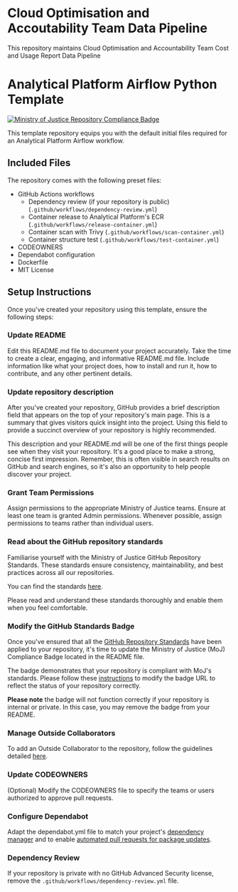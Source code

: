 # Cloud Optimisation and Accoutability Team Data Pipeline 

This repository maintains Cloud Optimisation and Accountability Team Cost and Usage Report Data Pipeline

# Analytical Platform Airflow Python Template

[![Ministry of Justice Repository Compliance Badge](https://github-community.service.justice.gov.uk/repository-standards/api/analytical-platform-airflow-python-template/badge)](https://github-community.service.justice.gov.uk/repository-standards/analytical-platform-airflow-python-template)

This template repository equips you with the default initial files required for an Analytical Platform Airflow workflow.

## Included Files

The repository comes with the following preset files:

- GitHub Actions workflows
  - Dependency review (if your repository is public) (`.github/workflows/dependency-review.yml`)
  - Container release to Analytical Platform's ECR (`.github/workflows/release-container.yml`)
  - Container scan with Trivy (`.github/workflows/scan-container.yml`)
  - Container structure test (`.github/workflows/test-container.yml`)
- CODEOWNERS
- Dependabot configuration
- Dockerfile
- MIT License

## Setup Instructions

Once you've created your repository using this template, ensure the following steps:

### Update README

Edit this README.md file to document your project accurately. Take the time to create a clear, engaging, and informative README.md file. Include information like what your project does, how to install and run it, how to contribute, and any other pertinent details.

### Update repository description

After you've created your repository, GitHub provides a brief description field that appears on the top of your repository's main page. This is a summary that gives visitors quick insight into the project. Using this field to provide a succinct overview of your repository is highly recommended.

This description and your README.md will be one of the first things people see when they visit your repository. It's a good place to make a strong, concise first impression. Remember, this is often visible in search results on GitHub and search engines, so it's also an opportunity to help people discover your project.

### Grant Team Permissions

Assign permissions to the appropriate Ministry of Justice teams. Ensure at least one team is granted Admin permissions. Whenever possible, assign permissions to teams rather than individual users.

### Read about the GitHub repository standards

Familiarise yourself with the Ministry of Justice GitHub Repository Standards. These standards ensure consistency, maintainability, and best practices across all our repositories.

You can find the standards [here](https://user-guide.operations-engineering.service.justice.gov.uk/documentation/information/mojrepostandards.html).

Please read and understand these standards thoroughly and enable them when you feel comfortable.

### Modify the GitHub Standards Badge

Once you've ensured that all the [GitHub Repository Standards](https://user-guide.operations-engineering.service.justice.gov.uk/documentation/information/mojrepostandards.html) have been applied to your repository, it's time to update the Ministry of Justice (MoJ) Compliance Badge located in the README file.

The badge demonstrates that your repository is compliant with MoJ's standards. Please follow these [instructions](https://user-guide.operations-engineering.service.justice.gov.uk/documentation/information/add-repo-badge.html) to modify the badge URL to reflect the status of your repository correctly.

**Please note** the badge will not function correctly if your repository is internal or private. In this case, you may remove the badge from your README.

### Manage Outside Collaborators

To add an Outside Collaborator to the repository, follow the guidelines detailed [here](https://github.com/ministryofjustice/github-collaborators).

### Update CODEOWNERS

(Optional) Modify the CODEOWNERS file to specify the teams or users authorized to approve pull requests.

### Configure Dependabot

Adapt the dependabot.yml file to match your project's [dependency manager](https://docs.github.com/en/code-security/dependabot/dependabot-version-updates/configuration-options-for-the-dependabot.yml-file#package-ecosystem) and to enable [automated pull requests for package updates](https://docs.github.com/en/code-security/supply-chain-security).

### Dependency Review

If your repository is private with no GitHub Advanced Security license, remove the `.github/workflows/dependency-review.yml` file.
